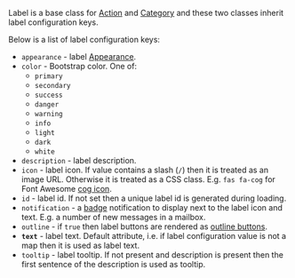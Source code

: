 Label is a base class for [Action](action.html) and [Category](category.html) and these two classes inherit label configuration keys.

Below is a list of label configuration keys: 

* ``appearance`` - label [Appearance](../../bootstrap/factories/appearance.html).
* ``color`` - Bootstrap color. One of:
    * ``primary``
    * ``secondary``
    * ``success``
    * ``danger``
    * ``warning``
    * ``info``
    * ``light``
    * ``dark``
    * ``white``
* ``description`` - label description. 
* ``icon`` - label icon. If value contains a slash (``/``) then it is treated as an image URL. Otherwise it is treated as a CSS class. E.g. ``fas fa-cog`` for Font Awesome [cog icon](https://fontawesome.com/icons/cog?style=solid).
* ``id`` - label id. If not set then a unique label id is generated during loading.
* ``notification`` - a [badge](https://getbootstrap.com/docs/4.5/components/badge/) notification to display next to the label icon and text. E.g. a number of new messages in a mailbox.
* ``outline`` - if ``true`` then label buttons are rendered as [outline buttons](https://getbootstrap.com/docs/4.5/components/buttons/#outline-buttons).
* **``text``**  - label text. Default attribute, i.e. if label configuration value is not a map then it is used as label text.
* ``tooltip`` - label tooltip. If not present and description is present then the first sentence of the description is used as tooltip.
